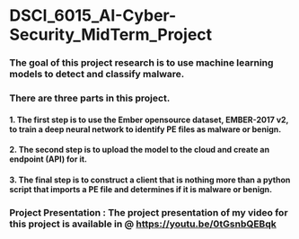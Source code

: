 # DSCI_6015_AI-Cyber-Security_MidTerm_Project

### The goal of this project research is to use machine learning models to detect and classify malware. 

### There are three parts in this project. 

#### 1. The first step is to use the Ember opensource dataset, EMBER-2017 v2, to train a deep neural network to identify PE files as malware or benign.
#### 2. The second step is to upload the model to the cloud and create an endpoint (API) for it.
#### 3. The final step is to construct a client that is nothing more than a python script that imports a PE file and determines if it is malware or benign.


### **Project Presentation :**  The project presentation of my video for this project is available in @  https://youtu.be/0tGsnbQEBqk




